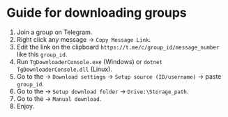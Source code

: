 # Guide for downloading groups

1. Join a group on Telegram.
2. Right click any message -> `Copy Message Link`.
3. Edit the link on the clipboard `https://t.me/c/group_id/message_number` like this `group_id`.
4. Run `TgDownloaderConsole.exe` (Windows) or `dotnet TgDownloaderConsole.dll` (Linux).
5. Go to the -> `Download settings` -> `Setup source (ID/username)` -> paste `group_id`.
6. Go to the -> `Setup download folder` -> `Drive:\Storage_path`.
7. Go to the -> `Manual download`.
8. Enjoy.
